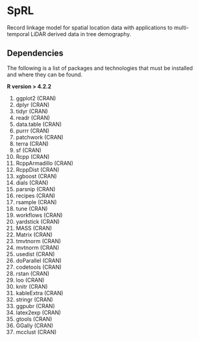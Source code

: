 # SpRL
Record linkage model for spatial location data with applications to multi-temporal LiDAR derived data in tree demography.

## Dependencies

The following is a list of packages and technologies that must be installed and where they can be found.

**R version > 4.2.2**

1. ggplot2 (CRAN)
2. dplyr (CRAN)
3. tidyr (CRAN)
4. readr (CRAN)
5. data.table (CRAN)
6. purrr (CRAN)
7. patchwork (CRAN)
8. terra (CRAN)
9. sf (CRAN)
10. Rcpp (CRAN)
11. RcppArmadillo (CRAN)
12. RcppDist (CRAN)
13. xgboost (CRAN)
14. dials (CRAN)
15. parsnip (CRAN)
16. recipes (CRAN)
17. rsample (CRAN)
18. tune (CRAN)
19. workflows (CRAN)
20. yardstick (CRAN)
21. MASS (CRAN)
22. Matrix (CRAN)
23. tmvtnorm (CRAN)
24. mvtnorm (CRAN)
25. usedist (CRAN)
26. doParallel (CRAN)
27. codetools (CRAN)
28. rstan (CRAN)
29. loo (CRAN)
30. knitr (CRAN)
31. kableExtra (CRAN)
32. stringr (CRAN)
33. ggpubr (CRAN)
34. latex2exp (CRAN)
35. gtools (CRAN)
36. GGally (CRAN)
37. mcclust (CRAN)
